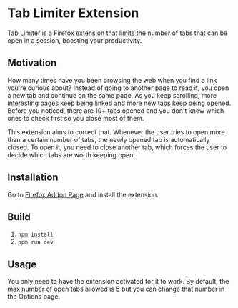 # Tab Limiter Extension

Tab Limiter is a Firefox extension that limits the number of tabs that can be open in a session, boosting your productivity.

## Motivation

How many times have you been browsing the web when you find a link you're curious about? Instead of going to another page to read it, you open a new tab and continue on the same page. As you keep scrolling, more interesting pages keep being linked and more new tabs keep being opened. Before you noticed, there are 10+ tabs opened and you don't know which ones to check first so you close most of them.

This extension aims to correct that. Whenever the user tries to open more than a certain number of tabs, the newly opened tab is automatically closed. To open it, you need to close another tab, which forces the user to decide which tabs are worth keeping open.

## Installation

Go to [Firefox Addon Page](https://addons.mozilla.org/en-US/firefox/addon/tab-limiter-extension/) and install the extension.

## Build

1. `npm install`
2. `npm run dev`

## Usage

You only need to have the extension activated for it to work. By default, the max number of open tabs allowed is 5 but you can change that number in the Options page.